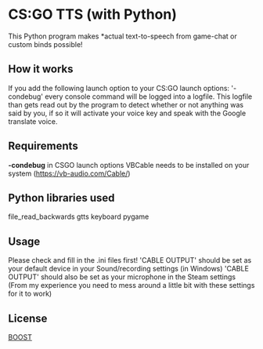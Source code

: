 # CS:GO TTS (with Python)
 This Python program makes *actual text-to-speech from game-chat or custom binds possible!

## How it works
 If you add the following launch option to your CS:GO launch options: '-condebug' every console command will be logged into a logfile.
 This logfile than gets read out by the program to detect whether or not anything was said by you, if so it will activate your voice key and speak with the Google translate voice.

## Requirements
 **-condebug** in CSGO launch options
 VBCable needs to be installed on your system (https://vb-audio.com/Cable/)

 
## Python libraries used
 file_read_backwards
 gtts
 keyboard
 pygame

## Usage
Please check and fill in the .ini files first!
'CABLE OUTPUT' should be set as your default device in your Sound/recording settings (in Windows)
'CABLE OUTPUT' should also be set as your microphone in the Steam settings
(From my experience you need to mess around a little bit with these settings for it to work)

## License
[BOOST](https://choosealicense.com/licenses/boost/)